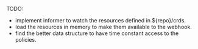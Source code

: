 TODO:
- implement informer to watch the resources defined in ${repo}/crds.
- load the resources in memory to make them available to the webhook.
- find the better data structure to have time constant access to the policies.
